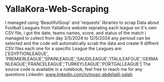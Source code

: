 # YallaKora-Web-Scraping
 I managed using 'BeautifulSoup' and 'requests' libraries to scrap Data about Football Leagues from YallaKora website
 seprating each league on it's own CSV file, i got the date, teams names, score, and status of the match
 i managed to collect from day 3/5/2024 to 12/5/2024
 any perioud can be selected and the code will automatically scrab the data and create 9 diffrent CSV files each one for a specific League
 the Leagues are:
 ['EGYPTIONLEAGUE', 'PREMIERLEAGUE','SPAINLEAGUE','SAUDILEAGUE','ITALILEAFGUE','GERMANLEAGUE','FRANCELEAGUE','TURKEYLEAGUE','PORTGALLEAGUE']
 The source code is available in a notebook, feel free to reach me for any questions 
 Linkedin: www.linkedin.com/in/moaz-abdeljalil-salah

